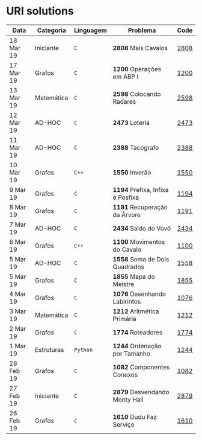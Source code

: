# URI solutions

| Data      | Categoria  | Linguagem | Problema                                | Code          | 
|-----------|------------|-----------|-----------------------------------------|---------------|
| 18 Mar 19 | Iniciante  | `C`       | **2808** Mais Cavalos                   | [2808](2808)  |
| 17 Mar 19 | Grafos     | `C`       | **1200** Operações em ABP I             | [1200](1200)  |
| 13 Mar 19 | Matemática | `C`       | **2598** Colocando Radares              | [2598](2598)  |
| 12 Mar 19 | AD-HOC     | `C`       | **2473** Loteria                        | [2473](2473)  |
| 11 Mar 19 | AD-HOC     | `C`       | **2388** Tacógrafo                      | [2388](2388)  |
| 10 Mar 19 | Grafos     | `C++`     | **1550** Inverão                        | [1550](1550)  |
| 9 Mar 19  | Grafos     | `C`       | **1194** Prefixa, Infixa e Posfixa      | [1194](1194)  |
| 8 Mar 19  | Grafos     | `C`       | **1191** Recuperação da Árvore          | [1191](1191)  |
| 7 Mar 19  | AD-HOC     | `C`       | **2434** Saldo do Vovô                  | [2434](2434)  |
| 6 Mar 19  | Grafos     | `C++`     | **1100** Movimentos do Cavalo           | [1100](1100)  |
| 5 Mar 19  | AD-HOC     | `C`       | **1558** Soma de Dois Quadrados         | [1558](1558)  |
| 5 Mar 19  | Grafos     | `C`       | **1855** Mapa do Meistre                | [1855](1855)  |
| 4 Mar 19  | Grafos     | `C`       | **1076** Desenhando Labirintos          | [1076](1076)  |
| 3 Mar 19  | Matemática | `C`       | **1212** Aritmética Primária            | [1212](1212)  |
| 2 Mar 19  | Grafos     | `C`       | **1774** Roteadores                     | [1774](1774)  |
| 1 Mar 19  | Estruturas | `Python`  | **1244** Ordenação por Tamanho          | [1244](1244)  |
| 28 Feb 19 | Grafos     | `C`       | **1082** Componentes Conexos            | [1082](1082)  |
| 27 Feb 19 | Iniciante  | `C`       | **2879** Desvendando Monty Hall         | [2879](2879)  |
| 26 Feb 19 | Grafos     | `C`       | **1610** Dudu Faz Serviço               | [1610](1610)  |